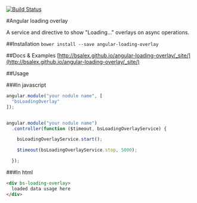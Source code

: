 [![Build Status](https://travis-ci.org/bsalex/angular-loading-overlay.svg?branch=master)](https://travis-ci.org/bsalex/angular-loading-overlay)

#Angular loading overlay

A service and directive to show "Loading..." overlays on async operations.

##Installation
`bower install --save angular-loading-overlay`

##Docs & Examples
[http://bsalex.github.io/angular-loading-overlay/_site/](http://bsalex.github.io/angular-loading-overlay/_site/)

##Usage

###In javascript
````javascript
angular.module("your nodule name", [
  "bsLoadingOverlay"
]);


angular.module("your nodule name")
  .controller(function ($timeout, bsLoadingOverlayService) {

    bsLoadingOverlayService.start();

    $timeout(bsLoadingOverlayService.stop, 5000);

  });
````
###In html
````html
<div bs-loading-overlay>
  loaded data usage here
</div>
````
